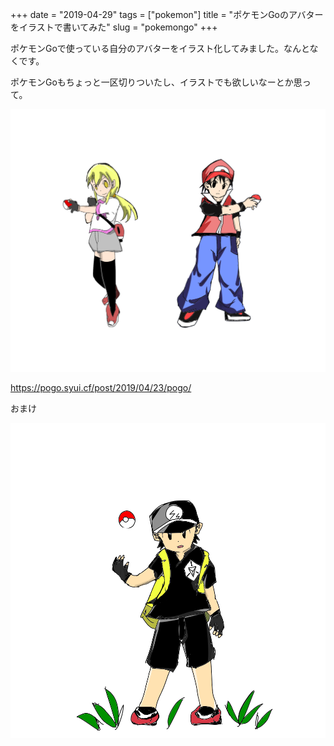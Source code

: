 +++
date = "2019-04-29"
tags = ["pokemon"]
title = "ポケモンGoのアバターをイラストで書いてみた"
slug = "pokemongo"
+++

ポケモンGoで使っている自分のアバターをイラスト化してみました。なんとなくです。

ポケモンGoもちょっと一区切りついたし、イラストでも欲しいなーとか思って。

![](https://raw.githubusercontent.com/mba-hack/images/master/illust_pokemongo_2019.png)

https://pogo.syui.cf/post/2019/04/23/pogo/

おまけ

![](https://raw.githubusercontent.com/mba-hack/images/master/illust_pokemongo_2019-02.png)


